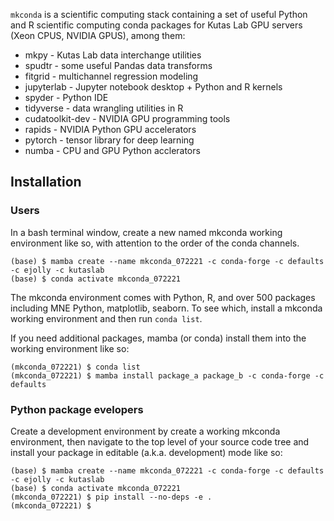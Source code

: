 ``mkconda`` is a scientific computing stack containing a set of useful
Python and R scientific computing conda packages for Kutas Lab GPU
servers (Xeon CPUS, NVIDIA GPUS), among them:

* mkpy - Kutas Lab data interchange utilities
* spudtr - some useful Pandas data transforms
* fitgrid - multichannel regression modeling
* jupyterlab - Jupyter notebook desktop + Python and R kernels
* spyder - Python IDE
* tidyverse - data wrangling utilities in R
* cudatoolkit-dev - NVIDIA GPU programming tools
* rapids - NVIDIA Python GPU accelerators
* pytorch - tensor library for deep learning
* numba - CPU and GPU Python acclerators


## Installation
 
### Users

In a bash terminal window, create a new named mkconda working
environment like so, with attention to the order of the conda
channels. 


```
(base) $ mamba create --name mkconda_072221 -c conda-forge -c defaults -c ejolly -c kutaslab
(base) $ conda activate mkconda_072221
```

The mkconda environment comes with Python, R, and over 500 packages
including MNE Python, matplotlib, seaborn. To see which, install a
mkconda working environment and then run ```conda list```.

If you need additional packages, mamba (or conda) install them into the working
environment like so:

```
(mkconda_072221) $ conda list
(mkconda_072221) $ mamba install package_a package_b -c conda-forge -c defaults

```


### Python package evelopers

Create a development environment by create a working mkconda
environment, then navigate to the top level of your source code tree
and install your package in editable (a.k.a. development) mode like
so:

```
(base) $ mamba create --name mkconda_072221 -c conda-forge -c defaults -c ejolly -c kutaslab
(base) $ conda activate mkconda_072221
(mkconda_072221) $ pip install --no-deps -e .
(mkconda_072221) $
```

